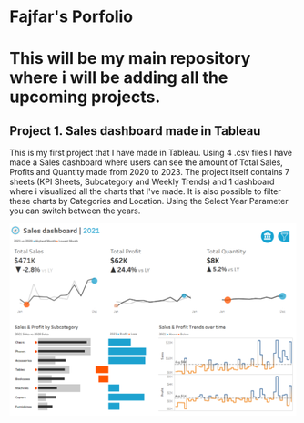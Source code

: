 # Fajfar's Porfolio
# This will be my main repository where i will be adding all the upcoming projects.

## Project 1. Sales dashboard made in Tableau

This is my first project that I have made in Tableau. Using 4 .csv files I have made a Sales dashboard where users can see the amount of Total Sales, Profits and Quantity made from 2020 to 2023.
The project itself contains 7 sheets (KPI Sheets, Subcategory and Weekly Trends) and 1 dashboard where i visualized all the charts that I've made.
It is also possible to filter these charts by Categories and Location. Using the Select Year Parameter you can switch between the years.

![Preview:](https://github.com/Domagoj0311/fajfar_portfolio/blob/main/images/Sales%20Dashboard.png?raw=true)
